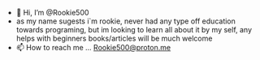 - 👋 Hi, I’m @Rookie500
- as my name sugests i`m rookie, never had any type off education towards programing, but im looking to learn all about it by my self, any helps with beginners books/articles will be much welcome
- 📫 How to reach me ... Rookie500@proton.me


<!---
Rookie500/Rookie500 is a ✨ special ✨ repository because its `README.md` (this file) appears on your GitHub profile.
You can click the Preview link to take a look at your changes.
--->

